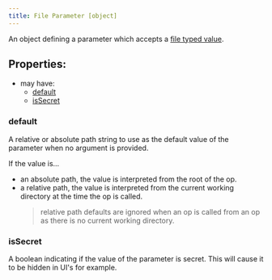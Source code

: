 ```yaml
---
title: File Parameter [object]
---
```


An object defining a parameter which accepts a [file typed value](../../../types/file.md).

## Properties:
- may have:
  - [default](#default)
  - [isSecret](#issecret)

### default
A relative or absolute path string to use as the default value of the parameter when no argument is provided.

If the value is...
- an absolute path, the value is interpreted from the root of the op.
- a relative path, the value is interpreted from the current working directory at the time the op is called.
  > relative path defaults are ignored when an op is called from an op as there is no current working directory.

### isSecret
A boolean indicating if the value of the parameter is secret. This will cause it to be hidden in UI's for example. 
